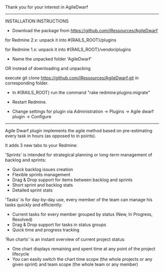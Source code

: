 Thank you for your interest in AgileDwarf
____________________________________________________________________________________

INSTALLATION INSTRUCTIONS

- Download the package from https://github.com/iRessources/AgileDwarf

for Redmine 2.x: unpack it into #{RAILS_ROOT}/plugins

for Redmine 1.x: unpack it into #{RAILS_ROOT}/vendor/plugins

- Name the unpacked folder 'AgileDwarf'

OR instead of downloading and unpacking

execute git clone https://github.com/iRessources/AgileDwarf.git in corresponding folder.

- In #{RAILS_ROOT} run the command "rake redmine:plugins:migrate"
  
- Restart Redmine.
 
- Change settings for plugin via Administration -> Plugins -> Agile dwarf plugin -> Configure

____________________________________________________________________________________

Agile Dwarf plugin implements the agile method based on pre-estimating every task in hours (as opposed to in points). 

It adds 3 new tabs to your Redmine:

'Sprints' is intended for strategical planning or long-term management of backlog and sprints:
- Quick backlog issues creation
- Flexible sprints management
- Drag & Drop support for items between backlog and sprints
- Short sprint and backlog stats
- Detailed sprint stats 

'Tasks' is for day-by-day use, every member of the team can manage his tasks quickly and efficiently:
- Current tasks for every member grouped by status (New, In Progress, Resolved)
- Drag & Drop support for tasks in status groups
- Quick time and progress tracking

'Run charts' is an instant overview of current project status:
- One chart displays remaining and spent time at any point of the project lifecycle
- You can easily switch the chart time scope (the whole projects or any given sprint) and team scope (the whole team or any member)
